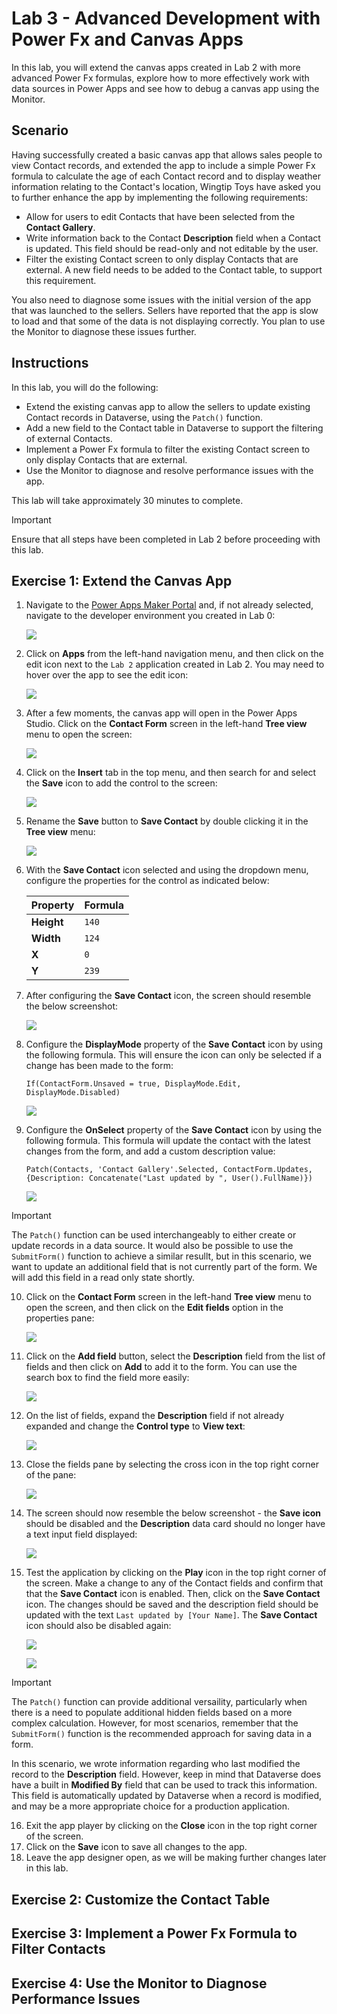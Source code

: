 # Lab 3 - Advanced Development with Power Fx and Canvas Apps

In this lab, you will extend the canvas apps created in Lab 2 with more advanced Power Fx formulas, explore how to more effectively work with data sources in Power Apps and see how to debug a canvas app using the Monitor.

## Scenario

Having successfully created a basic canvas app that allows sales people to view Contact records, and extended the app to include a simple Power Fx formula to calculate the age of each Contact record and to display weather information relating to the Contact's location, Wingtip Toys have asked you to further enhance the app by implementing the following requirements:

- Allow for users to edit Contacts that have been selected from the **Contact Gallery**.
- Write information back to the Contact **Description** field when a Contact is updated. This field should be read-only and not editable by the user.
- Filter the existing Contact screen to only display Contacts that are external. A new field needs to be added to the Contact table, to support this requirement.

You also need to diagnose some issues with the initial version of the app that was launched to the sellers. Sellers have reported that the app is slow to load and that some of the data is not displaying correctly. You plan to use the Monitor to diagnose these issues further.

## Instructions

In this lab, you will do the following:

- Extend the existing canvas app to allow the sellers to update existing Contact records in Dataverse, using the `Patch()` function.
- Add a new field to the Contact table in Dataverse to support the filtering of external Contacts.
- Implement a Power Fx formula to filter the existing Contact screen to only display Contacts that are external.
- Use the Monitor to diagnose and resolve performance issues with the app.

This lab will take approximately 30 minutes to complete.

> [!IMPORTANT]
> Ensure that all steps have been completed in Lab 2 before proceeding with this lab.

## Exercise 1: Extend the Canvas App

1. Navigate to the [Power Apps Maker Portal](https://make.powerapps.com) and, if not already selected, navigate to the developer environment you created in Lab 0:
   
    ![](Images/Lab3-AdvancedPowerFxDevelopmentInCanvasApps/E1_1.png)

2. Click on **Apps** from the left-hand navigation menu, and then click on the edit icon next to the `Lab 2` application created in Lab 2. You may need to hover over the app to see the edit icon:
   
    ![](Images/Lab3-AdvancedPowerFxDevelopmentInCanvasApps/E1_2.png)

3. After a few moments, the canvas app will open in the Power Apps Studio. Click on the **Contact Form** screen in the left-hand **Tree view** menu to open the screen:
   
    ![](Images/Lab3-AdvancedPowerFxDevelopmentInCanvasApps/E1_3.png)

4. Click on the **Insert** tab in the top menu, and then search for and select the **Save** icon to add the control to the screen:
   
    ![](Images/Lab3-AdvancedPowerFxDevelopmentInCanvasApps/E1_4.png)

5. Rename the **Save** button to **Save Contact** by double clicking it in the **Tree view** menu:
   
    ![](Images/Lab3-AdvancedPowerFxDevelopmentInCanvasApps/E1_5.png)

6. With the **Save Contact** icon selected and using the dropdown menu, configure the properties for the control as indicated below:

    | Property | Formula |
    | --- | --- |
    | **Height** | `140` |
    | **Width** | `124` |
    | **X** | `0` |
    | **Y** | `239` |

7. After configuring the **Save Contact** icon, the screen should resemble the below screenshot:

    ![](Images/Lab3-AdvancedPowerFxDevelopmentInCanvasApps/E1_6.png)

8. Configure the **DisplayMode** property of the **Save Contact** icon by using the following formula. This will ensure the icon can only be selected if a change has been made to the form:

    ```
    If(ContactForm.Unsaved = true, DisplayMode.Edit, DisplayMode.Disabled)
    ```

    ![](Images/Lab3-AdvancedPowerFxDevelopmentInCanvasApps/E1_7.png)

9. Configure the **OnSelect** property of the **Save Contact** icon by using the following formula. This formula will update the contact with the latest changes from the form, and add a custom description value:

    ```
    Patch(Contacts, 'Contact Gallery'.Selected, ContactForm.Updates, {Description: Concatenate("Last updated by ", User().FullName)})
    ```

    ![](Images/Lab3-AdvancedPowerFxDevelopmentInCanvasApps/E1_8.png)

> [!IMPORTANT]
> The `Patch()` function can be used interchangeably to either create or update records in a data source. It would also be possible to use the `SubmitForm()` function to achieve a similar resullt, but in this scenario, we want to update an additional field that is not currently part of the form. We will add this field in a read only state shortly.

10. Click on the **Contact Form** screen in the left-hand **Tree view** menu to open the screen, and then click on the **Edit fields** option in the properties pane:
   
    ![](Images/Lab3-AdvancedPowerFxDevelopmentInCanvasApps/E1_9.png)

11. Click on the **Add field** button, select the **Description** field from the list of fields and then click on **Add** to add it to the form. You can use the search box to find the field more easily:
   
    ![](Images/Lab3-AdvancedPowerFxDevelopmentInCanvasApps/E1_10.png)

12. On the list of fields, expand the **Description** field if not already expanded and change the **Control type** to **View text**: 
   
    ![](Images/Lab3-AdvancedPowerFxDevelopmentInCanvasApps/E1_11.png)

13. Close the fields pane by selecting the cross icon in the top right corner of the pane:
   
    ![](Images/Lab3-AdvancedPowerFxDevelopmentInCanvasApps/E1_12.png)

14. The screen should now resemble the below screenshot - the **Save icon** should be disabled and the **Description** data card should no longer have a text input field displayed:

    ![](Images/Lab3-AdvancedPowerFxDevelopmentInCanvasApps/E1_13.png)

15. Test the application by clicking on the **Play** icon in the top right corner of the screen. Make a change to any of the Contact fields and confirm that that the **Save Contact** icon is enabled. Then, click on the **Save Contact** icon. The changes should be saved and the description field should be updated with the text `Last updated by [Your Name]`. The **Save Contact** icon should also be disabled again:

    ![](Images/Lab3-AdvancedPowerFxDevelopmentInCanvasApps/E1_14.png)

    ![](Images/Lab3-AdvancedPowerFxDevelopmentInCanvasApps/E1_15.png)

> [!IMPORTANT]
> The `Patch()` function can provide additional versaility, particularly when there is a need to populate additional hidden fields based on a more complex calculation. However, for most scenarios, remember that the `SubmitForm()` function is the recommended approach for saving data in a form.
>
> In this scenario, we wrote information regarding who last modified the record to the **Description** field. However, keep in mind that Dataverse does have a built in **Modified By** field that can be used to track this information. This field is automatically updated by Dataverse when a record is modified, and may be a more appropriate choice for a production application.

16. Exit the app player by clicking on the **Close** icon in the top right corner of the screen.
17. Click on the **Save** icon to save all changes to the app.
18. Leave the app designer open, as we will be making further changes later in this lab.

## Exercise 2: Customize the Contact Table

## Exercise 3: Implement a Power Fx Formula to Filter Contacts

## Exercise 4: Use the Monitor to Diagnose Performance Issues